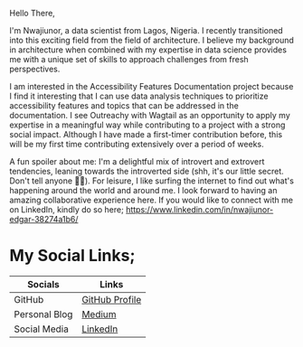 Hello There,

I'm Nwajiunor, a data scientist from Lagos, Nigeria. I recently transitioned into this exciting field from the field of architecture. I believe my background in architecture when combined with my expertise in data science provides me with a unique set of skills to approach challenges from fresh perspectives.

I am interested in the Accessibility Features Documentation project because I find it interesting that I can use data analysis techniques to prioritize accessibility features and topics that can be addressed in the documentation. I see Outreachy with Wagtail as an opportunity to apply my expertise in a meaningful way while contributing to a project with a strong social impact. Although I have made a first-timer contribution before, this will be my first time contributing extensively over a period of weeks.

A fun spoiler about me: I'm a delightful mix of introvert and extrovert tendencies, leaning towards the introverted side (shh, it's our little secret. Don't tell anyone 🙈🙈). For leisure, I like surfing the internet to find out what's happening around the world and around me. I look forward to having an amazing collaborative experience here.
If you would like to connect with me on LinkedIn, kindly do so here; https://www.linkedin.com/in/nwajiunor-edgar-38274a1b6/

# My Social Links; 

| Socials  | Links |
| ------------- | ------------- |
| GitHub  | [GitHub Profile](https://github.com/temiwaji)  |
| Personal Blog  | [Medium](https://medium.com/@temiwaji)  |
| Social Media  | [LinkedIn]([https://medium.com/@temiwaji](https://www.linkedin.com/in/nwajiunor-edgar-38274a1b6/)https://www.linkedin.com/in/nwajiunor-edgar-38274a1b6/)  |

